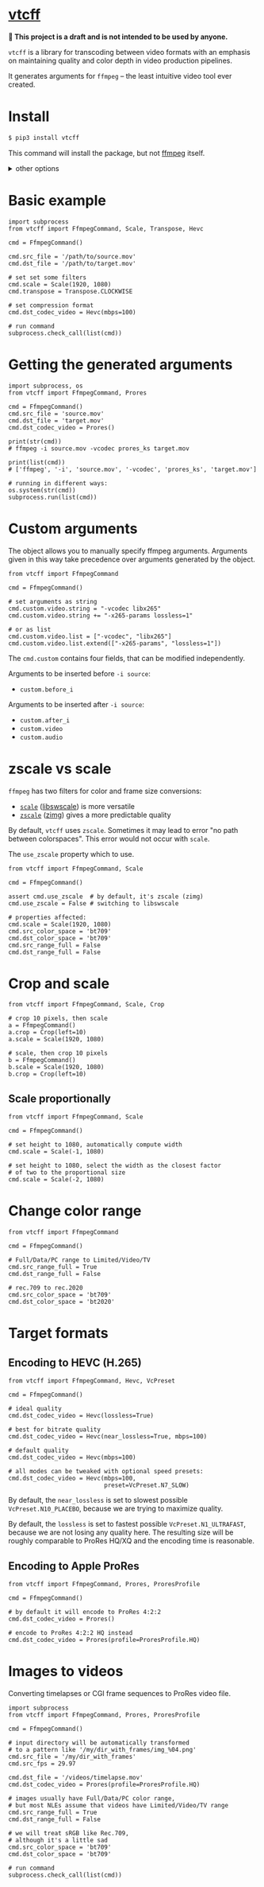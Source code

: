 # [vtcff](https://github.com/rtmigo/vtcff_py)

**🚧 This project is a draft and is not intended to be used by anyone.**

`vtcff` is a library for transcoding between video formats with an emphasis on
maintaining quality and color depth in video production pipelines.

It generates arguments for `ffmpeg` – the least intuitive video tool ever
created.

# Install

```bash
$ pip3 install vtcff
```

This command will install the package, but not
[ffmpeg](https://www.ffmpeg.org/) itself.

<details>
<summary>other options</summary>

#### Install pre-release from GitHub:

```bash
$ pip3 install git+https://github.com/rtmigo/vtcff_py@staging#egg=vtcff
```

</details>




# Basic example

```python3
import subprocess
from vtcff import FfmpegCommand, Scale, Transpose, Hevc

cmd = FfmpegCommand()

cmd.src_file = '/path/to/source.mov'
cmd.dst_file = '/path/to/target.mov'

# set set some filters
cmd.scale = Scale(1920, 1080)
cmd.transpose = Transpose.CLOCKWISE

# set compression format
cmd.dst_codec_video = Hevc(mbps=100)

# run command
subprocess.check_call(list(cmd))
```

# Getting the generated arguments

```python3
import subprocess, os
from vtcff import FfmpegCommand, Prores

cmd = FfmpegCommand()
cmd.src_file = 'source.mov'
cmd.dst_file = 'target.mov'
cmd.dst_codec_video = Prores()

print(str(cmd))
# ffmpeg -i source.mov -vcodec prores_ks target.mov

print(list(cmd))
# ['ffmpeg', '-i', 'source.mov', '-vcodec', 'prores_ks', 'target.mov']

# running in different ways:
os.system(str(cmd))
subprocess.run(list(cmd))
```

# Custom arguments

The object allows you to manually specify ffmpeg arguments. Arguments given in
this way take precedence over arguments generated by the object.

```python3
from vtcff import FfmpegCommand

cmd = FfmpegCommand()

# set arguments as string
cmd.custom.video.string = "-vcodec libx265"
cmd.custom.video.string += "-x265-params lossless=1"

# or as list
cmd.custom.video.list = ["-vcodec", "libx265"]
cmd.custom.video.list.extend(["-x265-params", "lossless=1"])
```

The `cmd.custom` contains four fields, that can be modified independently.

Arguments to be inserted before `-i source`:

- `custom.before_i`

Arguments to be inserted after `-i source`:

- `custom.after_i`
- `custom.video`
- `custom.audio`

# zscale vs scale

`ffmpeg` has two filters for color and frame size conversions:

- [`scale`](https://ffmpeg.org/ffmpeg-filters.html#scale-1) ([libswscale](https://ffmpeg.org/libswscale.html))
  is more versatile
- [`zscale`](https://ffmpeg.org/ffmpeg-filters.html#zscale-1) ([zimg](https://github.com/sekrit-twc/zimg))
  gives a more predictable quality

By default, `vtcff` uses `zscale`. Sometimes it may lead to error "no path
between colorspaces". This error would not occur with `scale`.

The `use_zscale` property which to use.

```python3
from vtcff import FfmpegCommand, Scale

cmd = FfmpegCommand()

assert cmd.use_zscale  # by default, it's zscale (zimg) 
cmd.use_zscale = False # switching to libswscale

# properties affected:
cmd.scale = Scale(1920, 1080)
cmd.src_color_space = 'bt709'
cmd.dst_color_space = 'bt709'
cmd.src_range_full = False  
cmd.dst_range_full = False
```

# Crop and scale

```python3
from vtcff import FfmpegCommand, Scale, Crop

# crop 10 pixels, then scale
a = FfmpegCommand()
a.crop = Crop(left=10)
a.scale = Scale(1920, 1080)

# scale, then crop 10 pixels
b = FfmpegCommand()
b.scale = Scale(1920, 1080)
b.crop = Crop(left=10)
```

## Scale proportionally

```python3
from vtcff import FfmpegCommand, Scale

cmd = FfmpegCommand()

# set height to 1080, automatically compute width 
cmd.scale = Scale(-1, 1080)

# set height to 1080, select the width as the closest factor 
# of two to the proportional size 
cmd.scale = Scale(-2, 1080)
```

# Change color range

```python3
from vtcff import FfmpegCommand

cmd = FfmpegCommand()

# Full/Data/PC range to Limited/Video/TV
cmd.src_range_full = True
cmd.dst_range_full = False

# rec.709 to rec.2020 
cmd.src_color_space = 'bt709'
cmd.dst_color_space = 'bt2020'
```

# Target formats

## Encoding to  HEVC (H.265)

```python3
from vtcff import FfmpegCommand, Hevc, VcPreset

cmd = FfmpegCommand()

# ideal quality
cmd.dst_codec_video = Hevc(lossless=True)

# best for bitrate quality
cmd.dst_codec_video = Hevc(near_lossless=True, mbps=100)

# default quality
cmd.dst_codec_video = Hevc(mbps=100)

# all modes can be tweaked with optional speed presets:
cmd.dst_codec_video = Hevc(mbps=100,
                           preset=VcPreset.N7_SLOW)
```

By default, the `near_lossless` is set to slowest possible
`VcPreset.N10_PLACEBO`, because we are trying to maximize quality.

By default, the `lossless` is set to fastest possible
`VcPreset.N1_ULTRAFAST`, because we are not losing any quality here. The 
resulting size will be roughly comparable to ProRes HQ/XQ and the encoding time
is reasonable.

## Encoding to Apple ProRes

```python3
from vtcff import FfmpegCommand, Prores, ProresProfile

cmd = FfmpegCommand()

# by default it will encode to ProRes 4:2:2
cmd.dst_codec_video = Prores()

# encode to ProRes 4:2:2 HQ instead 
cmd.dst_codec_video = Prores(profile=ProresProfile.HQ)
```


# Images to videos

Converting timelapses or CGI frame sequences to ProRes video file.

```python3
import subprocess
from vtcff import FfmpegCommand, Prores, ProresProfile

cmd = FfmpegCommand()

# input directory will be automatically transformed 
# to a pattern like '/my/dir_with_frames/img_%04.png'   
cmd.src_file = '/my/dir_with_frames'
cmd.src_fps = 29.97

cmd.dst_file = '/videos/timelapse.mov'
cmd.dst_codec_video = Prores(profile=ProresProfile.HQ)

# images usually have Full/Data/PC color range,
# but most NLEs assume that videos have Limited/Video/TV range
cmd.src_range_full = True
cmd.dst_range_full = False

# we will treat sRGB like Rec.709, 
# although it's a little sad
cmd.src_color_space = 'bt709'
cmd.dst_color_space = 'bt709'

# run command
subprocess.check_call(list(cmd))
```
